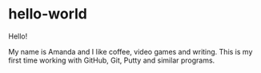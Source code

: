 # hello-world

Hello!

My name is Amanda and I like coffee, video games and writing.
This is my first time working with GitHub, Git, Putty and similar programs.
